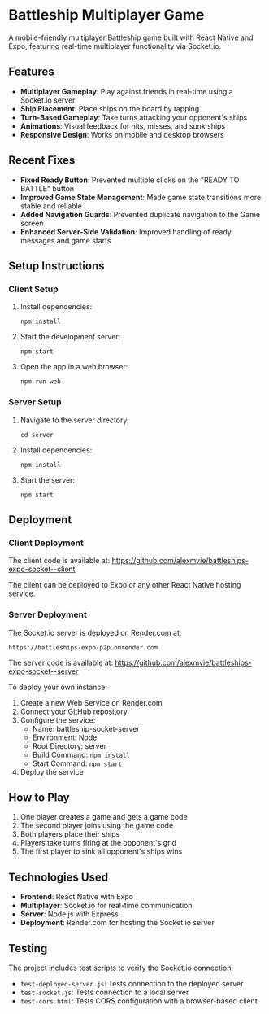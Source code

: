 # Battleship Multiplayer Game

A mobile-friendly multiplayer Battleship game built with React Native and Expo, featuring real-time multiplayer functionality via Socket.io.

## Features

- **Multiplayer Gameplay**: Play against friends in real-time using a Socket.io server
- **Ship Placement**: Place ships on the board by tapping
- **Turn-Based Gameplay**: Take turns attacking your opponent's ships
- **Animations**: Visual feedback for hits, misses, and sunk ships
- **Responsive Design**: Works on mobile and desktop browsers

## Recent Fixes

- **Fixed Ready Button**: Prevented multiple clicks on the "READY TO BATTLE" button
- **Improved Game State Management**: Made game state transitions more stable and reliable
- **Added Navigation Guards**: Prevented duplicate navigation to the Game screen
- **Enhanced Server-Side Validation**: Improved handling of ready messages and game starts

## Setup Instructions

### Client Setup

1. Install dependencies:

      ```
      npm install
      ```

2. Start the development server:

      ```
      npm start
      ```

3. Open the app in a web browser:
      ```
      npm run web
      ```

### Server Setup

1. Navigate to the server directory:

      ```
      cd server
      ```

2. Install dependencies:

      ```
      npm install
      ```

3. Start the server:
      ```
      npm start
      ```

## Deployment

### Client Deployment

The client code is available at: https://github.com/alexmvie/battleships-expo-socket--client

The client can be deployed to Expo or any other React Native hosting service.

### Server Deployment

The Socket.io server is deployed on Render.com at:

```
https://battleships-expo-p2p.onrender.com
```

The server code is available at: https://github.com/alexmvie/battleships-expo-socket--server

To deploy your own instance:

1. Create a new Web Service on Render.com
2. Connect your GitHub repository
3. Configure the service:
      - Name: battleship-socket-server
      - Environment: Node
      - Root Directory: server
      - Build Command: `npm install`
      - Start Command: `npm start`
4. Deploy the service

## How to Play

1. One player creates a game and gets a game code
2. The second player joins using the game code
3. Both players place their ships
4. Players take turns firing at the opponent's grid
5. The first player to sink all opponent's ships wins

## Technologies Used

- **Frontend**: React Native with Expo
- **Multiplayer**: Socket.io for real-time communication
- **Server**: Node.js with Express
- **Deployment**: Render.com for hosting the Socket.io server

## Testing

The project includes test scripts to verify the Socket.io connection:

- `test-deployed-server.js`: Tests connection to the deployed server
- `test-socket.js`: Tests connection to a local server
- `test-cors.html`: Tests CORS configuration with a browser-based client
